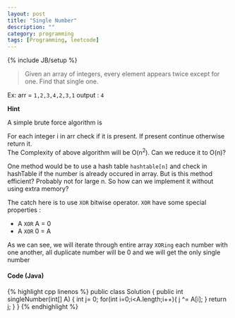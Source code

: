 ```yaml
---
layout: post
title: "Single Number"
description: ""
category: programming
tags: [Programming, leetcode]
---
```

{% include JB/setup %}

> Given an array of integers, every element appears twice except for one. Find that single one.

Ex:
 arr = `1,2,3,4,2,3,1`
 output : `4`


 __Hint__

 A simple brute force algorithm is 
 <div class="panel panel-default">
  <div class="panel-body">
    For each integer i in arr check if it is present. If present continue otherwise return it.
  </div>
</div>
The Complexity of above algorithm will be O(n<sup>2</sup>). Can we reduce it to O(n)?

One method would be to use a hash table `hashtable[n]` and check in hashTable if the number is already occured in array. But is this method efficient? Probably not for large n. So how can we implement it without using extra memory?

The catch here is to use `XOR` bitwise operator.
`XOR` have some special properties : 
* A `XOR` A = 0
* A `XOR` 0 = A

As we can see,  we will iterate through entire array `XORing` each number with one another, all duplicate number will be 0 and we will get the only single number

#### Code (Java)

 
{% highlight cpp linenos %}
public class Solution {
    public int singleNumber(int[] A) {
        int j= 0;
        for(int i=0;i<A.length;i++){
            j ^= A[i];
        }
       return j;
    }
}
{% endhighlight %}